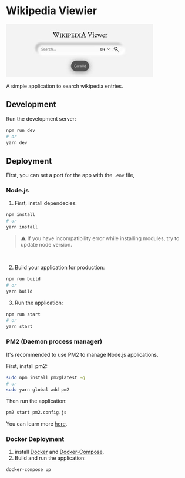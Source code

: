 # Wikipedia Viewier

![Wikipedia Viewier](screen.jpg)

A simple application to search wikipedia entries.

## Development

Run the development server:

```bash
npm run dev
# or
yarn dev
```

## Deployment

First, you can set a port for the app with the `.env` file,

### Node.js

1. First, install dependecies:

```bash
npm install
# or
yarn install
```

> :warning: If you have incompatibility error while installing modules, try to update node version.

<br>

2. Build your application for production:

```bash
npm run build
# or
yarn build
```

3. Run the application:

```bash
npm run start
# or
yarn start
```

### PM2 (Daemon process manager)

It's recommended to use PM2 to manage Node.js applications.

First, install pm2:

```bash
sudo npm install pm2@latest -g
# or
sudo yarn global add pm2
```

Then run the application:

```bash
pm2 start pm2.config.js
```

You can learn more [here](https://pm2.keymetrics.io/docs/usage/quick-start/).

### Docker Deployment

1. install [Docker](https://docs.docker.com/get-docker/) and [Docker-Compose](https://docs.docker.com/compose/install/).
2. Build and run the application:

```bash
docker-compose up
```
